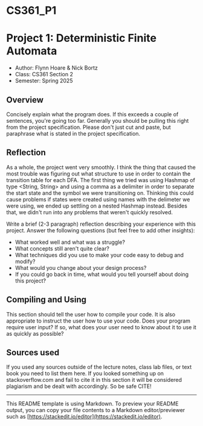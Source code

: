 # CS361_P1
# Project 1: Deterministic Finite Automata

* Author: Flynn Hoare & Nick Bortz
* Class: CS361 Section 2
* Semester: Spring 2025

## Overview

Concisely explain what the program does. If this exceeds a couple of
sentences, you're going too far. Generally you should be pulling this
right from the project specification. Please don't just cut and
paste, but paraphrase what is stated in the project specification.

## Reflection

As a whole, the project went very smoothly. I think the thing that caused 
the most trouble was figuring out what structure to use in order to contain 
the transition table for each DFA. The first thing we tried was using Hashmap
of type <String, String> and using a comma as a delimiter in order to separate
the start state and the symbol we were transitioning on. Thinking this could 
cause problems if states were created using names with the delimeter we were 
using, we ended up settling on a nested Hashmap instead. Besides that, we didn't 
run into any problems that weren't quickly resolved.

Write a brief (2-3 paragraph) reflection describing your experience with this 
project. Answer the following questions (but feel free to add other insights): 
- What worked well and what was a struggle?
- What concepts still aren't quite clear?
- What techniques did you use to make your code easy to debug and modify?
- What would you change about your design process?
- If you could go back in time, what would you tell yourself about doing this project?

## Compiling and Using

This section should tell the user how to compile your code.  It is
also appropriate to instruct the user how to use your code. Does your
program require user input? If so, what does your user need to know
about it to use it as quickly as possible?

## Sources used

If you used any sources outside of the lecture notes, class lab files,
or text book you need to list them here. If you looked something up on
stackoverflow.com and fail to cite it in this section it will be
considered plagiarism and be dealt with accordingly. So be safe CITE!

----------
This README template is using Markdown. To preview your README output,
you can copy your file contents to a Markdown editor/previewer such
as [https://stackedit.io/editor](https://stackedit.io/editor).